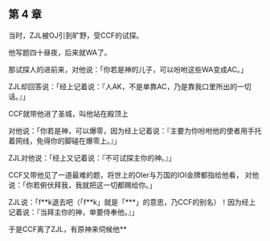 ## 第 4 章

当时，ZJL被OJ引到旷野，受CCF的试探。

他写题四十昼夜，后来就WA了。

那试探人的进前来，对他说：「你若是神的儿子，可以吩咐这些WA变成AC。」

ZJL却回答说：「经上记着说：『人AK，不是单靠AC，乃是靠我口里所出的一切话。』」

CCF就带他进了圣城，叫他站在殿顶上

对他说：「你若是神，可以爆零，因为经上记着说：『主要为你吩咐他的使者用手托着网线，免得你的脚碰在爆零上。』」

ZJL对他说：「经上又记着说：『不可试探主你的神。』」

CCF又带他见了一道最难的题，将世上的OIer与万国的IOI金牌都指给他看， 对他说：「你若俯伏拜我，我就把这一切都赐给你。」

ZJL说：「f\*\*k退去吧（「f\*\*k」就是「***」的意思，乃CCF的别名）！因为经上记着说：『当拜主你的神，单要侍奉他。』」

于是CCF离了ZJL，有原神来伺候他**
